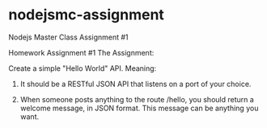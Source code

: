 # nodejsmc-assignment
Nodejs Master Class Assignment #1

Homework Assignment #1
The Assignment:

Create a simple "Hello World" API. Meaning:

1. It should be a RESTful JSON API that listens on a port of your choice. 

2. When someone posts anything to the route /hello, you should return a welcome message, in JSON format. 
This message can be anything you want.
